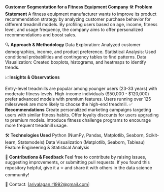 **Customer Segmentation for a Fitness Equipment Company**
🛠 **Problem Statement**
A fitness equipment manufacturer wants to improve its product recommendation strategy by analyzing customer purchase behavior for different treadmill models. By profiling users based on age, income, fitness level, and usage frequency, the company aims to offer personalized recommendations and boost sales.

🔍 **Approach & Methodology**
Data Exploration: Analyzed customer demographics, income, and product preference.
Statistical Analysis: Used conditional probabilities and contingency tables to find patterns.
Data Visualization: Created boxplots, histograms, and heatmaps to identify trends.

📈**Insights & Observations**

Entry-level treadmills are popular among younger users (23-33 years) with moderate fitness levels.
High-income individuals ($50,000 - $120,000) prefer advanced models with premium features.
Users running over 125 miles/week are more likely to choose the high-end treadmill.
✅ **Recommendations**
Create personalized marketing campaigns targeting users with similar fitness habits.
Offer loyalty discounts for users upgrading to premium models.
Introduce fitness challenge programs to encourage more frequent treadmill usage.

🛠️ **Technologies Used**
Python (NumPy, Pandas, Matplotlib, Seaborn, Scikit-learn, Statsmodels)
Data Visualization (Matplotlib, Seaborn, Tableau)
Feature Engineering & Statistical Analysis

📢 **Contributions & Feedback**
Feel free to contribute by raising issues, suggesting improvements, or submitting pull requests. If you found this repository helpful, give it a ⭐ and share it with others in the data science community!

📩 Contact: [arivalagan.r1992@gmail.com]

